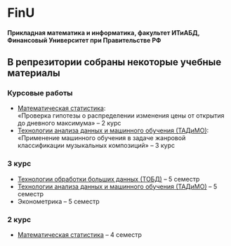 # $\text{FinU}$
#### $\text{Прикладная математика и информатика, факультет ИТиАБД, Финансовый Университет при Правительстве РФ}$
## $\text{В репрезитории собраны некоторые учебные материалы}$

### $\text{Курсовые работы}$
* [Математическая статистика](https://github.com/m1157/FinU/tree/main/Курсовые):\
$\text{«Проверка гипотезы о распределении изменения цены от открытия до дневного максимума» – 2 курс}$
* [Технологии анализа данных и машинного обучения (ТАДиМО)](https://github.com/m1157/FinU/tree/main/ТАДиМО_Курсовая):\
$\text{«Применение машинного обучения в задаче жанровой классификации музыкальных композиций» – 3 курс}$

### $\text{3 курс}$
* [Технологии обработки больших данных (ТОБД)](https://github.com/m1157/FinU/tree/main/ТОБД) $\text{– 5 семестр}$
* [Технологии анализа данных и машинного обучения (ТАДиМО)](https://github.com/m1157/FinU/tree/main/ТАДиМО) $\text{– 5 семестр}$
* Эконометрика $\text{– 5 семестр}$

### $\text{2 курс}$
* [Математическая статистика](https://github.com/m1157/FinU/tree/main/Матстат) $\text{– 4 семестр}$

